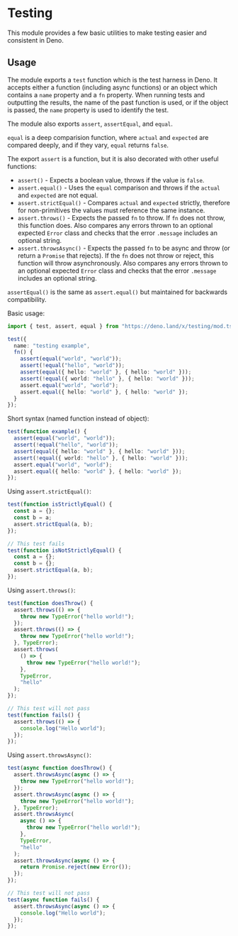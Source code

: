 # Testing

This module provides a few basic utilities to make testing easier and
consistent in Deno.

## Usage

The module exports a `test` function which is the test harness in Deno. It
accepts either a function (including async functions) or an object which
contains a `name` property and a `fn` property. When running tests and
outputting the results, the name of the past function is used, or if the
object is passed, the `name` property is used to identify the test.

The module also exports `assert`, `assertEqual`, and `equal`.

`equal` is a deep comparision function, where `actual` and `expected` are
compared deeply, and if they vary, `equal` returns `false`.

The export `assert` is a function, but it is also decorated with other useful
functions:

- `assert()` - Expects a boolean value, throws if the value is `false`.
- `assert.equal()` - Uses the `equal` comparison and throws if the `actual` and
  `expected` are not equal.
- `assert.strictEqual()` - Compares `actual` and `expected` strictly, therefore
  for non-primitives the values must reference the same instance.
- `assert.throws()` - Expects the passed `fn` to throw. If `fn` does not throw,
  this function does. Also compares any errors thrown to an optional expected
  `Error` class and checks that the error `.message` includes an optional
  string.
- `assert.throwsAsync()` - Expects the passed `fn` to be async and throw (or
  return a `Promise` that rejects). If the `fn` does not throw or reject, this
  function will throw asynchronously. Also compares any errors thrown to an
  optional expected `Error` class and checks that the error `.message` includes
  an optional string.

`assertEqual()` is the same as `assert.equal()` but maintained for backwards
compatibility.

Basic usage:

```ts
import { test, assert, equal } from "https://deno.land/x/testing/mod.ts";

test({
  name: "testing example",
  fn() {
    assert(equal("world", "world"));
    assert(!equal("hello", "world"));
    assert(equal({ hello: "world" }, { hello: "world" }));
    assert(!equal({ world: "hello" }, { hello: "world" }));
    assert.equal("world", "world");
    assert.equal({ hello: "world" }, { hello: "world" });
  }
});
```

Short syntax (named function instead of object):

```ts
test(function example() {
  assert(equal("world", "world"));
  assert(!equal("hello", "world"));
  assert(equal({ hello: "world" }, { hello: "world" }));
  assert(!equal({ world: "hello" }, { hello: "world" }));
  assert.equal("world", "world");
  assert.equal({ hello: "world" }, { hello: "world" });
});
```

Using `assert.strictEqual()`:

```ts
test(function isStrictlyEqual() {
  const a = {};
  const b = a;
  assert.strictEqual(a, b);
});

// This test fails
test(function isNotStrictlyEqual() {
  const a = {};
  const b = {};
  assert.strictEqual(a, b);
});
```

Using `assert.throws()`:

```ts
test(function doesThrow() {
  assert.throws(() => {
    throw new TypeError("hello world!");
  });
  assert.throws(() => {
    throw new TypeError("hello world!");
  }, TypeError);
  assert.throws(
    () => {
      throw new TypeError("hello world!");
    },
    TypeError,
    "hello"
  );
});

// This test will not pass
test(function fails() {
  assert.throws(() => {
    console.log("Hello world");
  });
});
```

Using `assert.throwsAsync()`:

```ts
test(async function doesThrow() {
  assert.throwsAsync(async () => {
    throw new TypeError("hello world!");
  });
  assert.throwsAsync(async () => {
    throw new TypeError("hello world!");
  }, TypeError);
  assert.throwsAsync(
    async () => {
      throw new TypeError("hello world!");
    },
    TypeError,
    "hello"
  );
  assert.throwsAsync(async () => {
    return Promise.reject(new Error());
  });
});

// This test will not pass
test(async function fails() {
  assert.throwsAsync(async () => {
    console.log("Hello world");
  });
});
```
